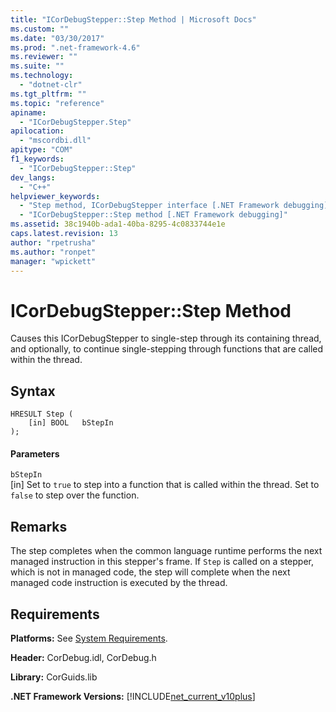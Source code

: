 ```yaml
---
title: "ICorDebugStepper::Step Method | Microsoft Docs"
ms.custom: ""
ms.date: "03/30/2017"
ms.prod: ".net-framework-4.6"
ms.reviewer: ""
ms.suite: ""
ms.technology: 
  - "dotnet-clr"
ms.tgt_pltfrm: ""
ms.topic: "reference"
apiname: 
  - "ICorDebugStepper.Step"
apilocation: 
  - "mscordbi.dll"
apitype: "COM"
f1_keywords: 
  - "ICorDebugStepper::Step"
dev_langs: 
  - "C++"
helpviewer_keywords: 
  - "Step method, ICorDebugStepper interface [.NET Framework debugging]"
  - "ICorDebugStepper::Step method [.NET Framework debugging]"
ms.assetid: 38c1940b-ada1-40ba-8295-4c0833744e1e
caps.latest.revision: 13
author: "rpetrusha"
ms.author: "ronpet"
manager: "wpickett"
---
```

# ICorDebugStepper::Step Method
Causes this ICorDebugStepper to single-step through its containing thread, and optionally, to continue single-stepping through functions that are called within the thread.  
  
## Syntax  
  
```  
HRESULT Step (  
    [in] BOOL   bStepIn  
);  
```  
  
#### Parameters  
 `bStepIn`  
 [in] Set to `true` to step into a function that is called within the thread. Set to `false` to step over the function.  
  
## Remarks  
 The step completes when the common language runtime performs the next managed instruction in this stepper's frame. If `Step` is called on a stepper, which is not in managed code, the step will complete when the next managed code instruction is executed by the thread.  
  
## Requirements  
 **Platforms:** See [System Requirements](../../../../docs/framework/getting-started/system-requirements.md).  
  
 **Header:** CorDebug.idl, CorDebug.h  
  
 **Library:** CorGuids.lib  
  
 **.NET Framework Versions:** [!INCLUDE[net_current_v10plus](../../../../includes/net-current-v10plus-md.md)]